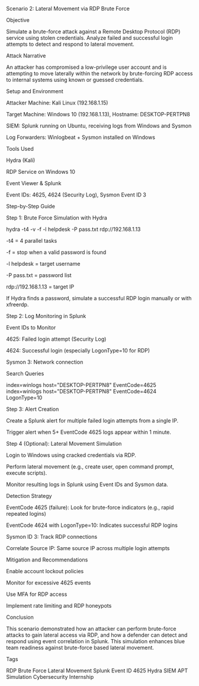 Scenario 2: Lateral Movement via RDP Brute Force

Objective

Simulate a brute-force attack against a Remote Desktop Protocol (RDP) service using stolen credentials. Analyze failed and successful login attempts to detect and respond to lateral movement.

Attack Narrative

An attacker has compromised a low-privilege user account and is attempting to move laterally within the network by brute-forcing RDP access to internal systems using known or guessed credentials.

Setup and Environment

Attacker Machine: Kali Linux (192.168.1.15)

Target Machine: Windows 10 (192.168.1.13), Hostname: DESKTOP-PERTPN8

SIEM: Splunk running on Ubuntu, receiving logs from Windows and Sysmon

Log Forwarders: Winlogbeat + Sysmon installed on Windows

Tools Used

Hydra (Kali)

RDP Service on Windows 10

Event Viewer & Splunk

Event IDs: 4625, 4624 (Security Log), Sysmon Event ID 3

Step-by-Step Guide

Step 1: Brute Force Simulation with Hydra

hydra -t4 -v -f -l helpdesk -P pass.txt rdp://192.168.1.13

-t4 = 4 parallel tasks

-f = stop when a valid password is found

-l helpdesk = target username

-P pass.txt = password list

rdp://192.168.1.13 = target IP

If Hydra finds a password, simulate a successful RDP login manually or with xfreerdp.

Step 2: Log Monitoring in Splunk

Event IDs to Monitor

4625: Failed login attempt (Security Log)

4624: Successful login (especially LogonType=10 for RDP)

Sysmon 3: Network connection

Search Queries

index=winlogs host="DESKTOP-PERTPN8" EventCode=4625
index=winlogs host="DESKTOP-PERTPN8" EventCode=4624 LogonType=10

Step 3: Alert Creation

Create a Splunk alert for multiple failed login attempts from a single IP.

Trigger alert when 5+ EventCode 4625 logs appear within 1 minute.

Step 4 (Optional): Lateral Movement Simulation

Login to Windows using cracked credentials via RDP.

Perform lateral movement (e.g., create user, open command prompt, execute scripts).

Monitor resulting logs in Splunk using Event IDs and Sysmon data.

Detection Strategy

EventCode 4625 (failure): Look for brute-force indicators (e.g., rapid repeated logins)

EventCode 4624 with LogonType=10: Indicates successful RDP logins

Sysmon ID 3: Track RDP connections

Correlate Source IP: Same source IP across multiple login attempts

Mitigation and Recommendations

Enable account lockout policies

Monitor for excessive 4625 events

Use MFA for RDP access

Implement rate limiting and RDP honeypots

Conclusion

This scenario demonstrated how an attacker can perform brute-force attacks to gain lateral access via RDP, and how a defender can detect and respond using event correlation in Splunk. This simulation enhances blue team readiness against brute-force based lateral movement.

Tags

RDP Brute Force Lateral Movement Splunk Event ID 4625 Hydra SIEM APT Simulation Cybersecurity Internship
